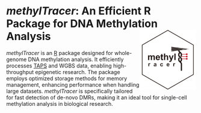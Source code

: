 


# *methylTracer*: An Efficient R Package for DNA Methylation Analysis <img src="vignettes/methylTracer.logo.png" align="right" width="150"/>


*methylTracer* is an [R](http://en.wikipedia.org/wiki/R_%28programming_language%29) package designed for whole-genome DNA methylation analysis. It efficiently processes [TAPS](https://www.nature.com/articles/s41587-019-0041-2) and WGBS data, enabling high-throughput epigenetic research. The package employs optimized storage methods for memory management, enhancing performance when handling large datasets. *methylTracer* is specifically tailored for fast detection of de-novo DMRs, making it an ideal tool for single-cell methylation analysis in biological research.

